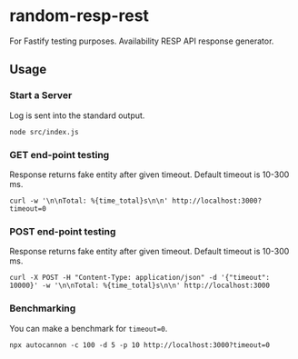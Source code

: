 # random-resp-rest

For Fastify testing purposes. Availability RESP API response generator.

## Usage

### Start a Server
Log is sent into the standard output.
```shell
node src/index.js
```

### GET end-point testing
Response returns fake entity after given timeout. Default timeout is 10-300 ms.

```shell
curl -w '\n\nTotal: %{time_total}s\n\n' http://localhost:3000?timeout=0
```

### POST end-point testing
Response returns fake entity after given timeout. Default timeout is 10-300 ms.

```shell
curl -X POST -H "Content-Type: application/json" -d '{"timeout": 10000}' -w '\n\nTotal: %{time_total}s\n\n' http://localhost:3000
```

### Benchmarking
You can make a benchmark for `timeout=0`.

```shell
npx autocannon -c 100 -d 5 -p 10 http://localhost:3000?timeout=0
```
